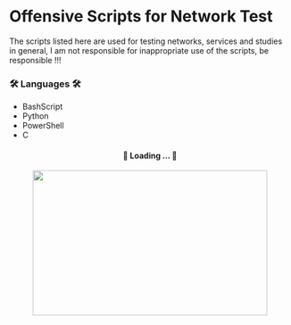 # Offensive Scripts for Network Test
<p align="left">The scripts listed here are used for testing networks, services and studies in general, I am not responsible for inappropriate use of the scripts, be responsible !!!</p>

### 🛠 Languages 🛠

* BashScript
* Python
* PowerShell
* C

<h4 align="center"> 
	🚧  Loading ...  🚧
</h4>

<p align="center">
  <img width="420" height="260" src="https://c.tenor.com/VrzXhtoSwcsAAAAd/hacker-typing.gif">
</p>
